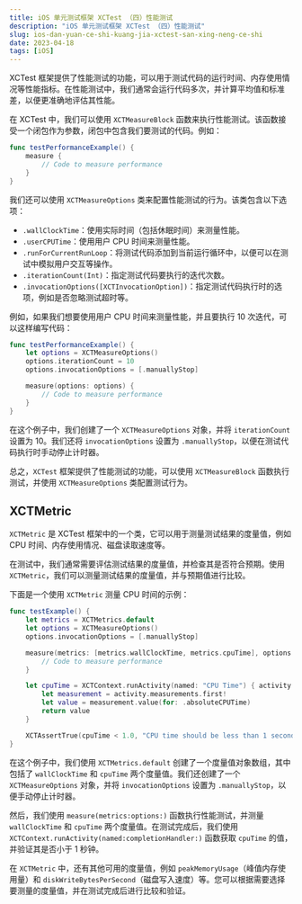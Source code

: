 ```yaml
---
title: iOS 单元测试框架 XCTest （四）性能测试
description: "iOS 单元测试框架 XCTest （四）性能测试"
slug: ios-dan-yuan-ce-shi-kuang-jia-xctest-san-xing-neng-ce-shi
date: 2023-04-18
tags: [iOS]
---
```


XCTest 框架提供了性能测试的功能，可以用于测试代码的运行时间、内存使用情况等性能指标。在性能测试中，我们通常会运行代码多次，并计算平均值和标准差，以便更准确地评估其性能。

在 XCTest 中，我们可以使用 `XCTMeasureBlock` 函数来执行性能测试。该函数接受一个闭包作为参数，闭包中包含我们要测试的代码。例如：

```swift
func testPerformanceExample() {
    measure {
        // Code to measure performance
    }
}
```

<!-- truncate -->

我们还可以使用 `XCTMeasureOptions` 类来配置性能测试的行为。该类包含以下选项：

- `.wallClockTime`：使用实际时间（包括休眠时间）来测量性能。
- `.userCPUTime`：使用用户 CPU 时间来测量性能。
- `.runForCurrentRunLoop`：将测试代码添加到当前运行循环中，以便可以在测试中模拟用户交互等操作。
- `.iterationCount(Int)`：指定测试代码要执行的迭代次数。
- `.invocationOptions([XCTInvocationOption])`：指定测试代码执行时的选项，例如是否忽略测试超时等。

例如，如果我们想要使用用户 CPU 时间来测量性能，并且要执行 10 次迭代，可以这样编写代码：

```swift
func testPerformanceExample() {
    let options = XCTMeasureOptions()
    options.iterationCount = 10
    options.invocationOptions = [.manuallyStop]

    measure(options: options) {
        // Code to measure performance
    }
}
```

在这个例子中，我们创建了一个 `XCTMeasureOptions` 对象，并将 `iterationCount` 设置为 10。我们还将 `invocationOptions` 设置为 `.manuallyStop`，以便在测试代码执行时手动停止计时器。

总之，`XCTest` 框架提供了性能测试的功能，可以使用 `XCTMeasureBlock` 函数执行测试，并使用 `XCTMeasureOptions` 类配置测试行为。

## XCTMetric

`XCTMetric` 是 XCTest 框架中的一个类，它可以用于测量测试结果的度量值，例如 CPU 时间、内存使用情况、磁盘读取速度等。

在测试中，我们通常需要评估测试结果的度量值，并检查其是否符合预期。使用 `XCTMetric`，我们可以测量测试结果的度量值，并与预期值进行比较。

下面是一个使用 `XCTMetric` 测量 CPU 时间的示例：

```swift
func testExample() {
    let metrics = XCTMetrics.default
    let options = XCTMeasureOptions()
    options.invocationOptions = [.manuallyStop]

    measure(metrics: [metrics.wallClockTime, metrics.cpuTime], options: options) {
        // Code to measure performance
    }

    let cpuTime = XCTContext.runActivity(named: "CPU Time") { activity -> Double in
        let measurement = activity.measurements.first!
        let value = measurement.value(for: .absoluteCPUTime)
        return value
    }

    XCTAssertTrue(cpuTime < 1.0, "CPU time should be less than 1 second")
}
```

在这个例子中，我们使用 `XCTMetrics.default` 创建了一个度量值对象数组，其中包括了 `wallClockTime` 和 `cpuTime` 两个度量值。我们还创建了一个 `XCTMeasureOptions` 对象，并将 `invocationOptions` 设置为 `.manuallyStop`，以便手动停止计时器。

然后，我们使用 `measure(metrics:options:)` 函数执行性能测试，并测量 `wallClockTime` 和 `cpuTime` 两个度量值。在测试完成后，我们使用 `XCTContext.runActivity(named:completionHandler:)` 函数获取 `cpuTime` 的值，并验证其是否小于 1 秒钟。

在 `XCTMetric` 中，还有其他可用的度量值，例如 `peakMemoryUsage`（峰值内存使用量）和 `diskWriteBytesPerSecond`（磁盘写入速度）等。您可以根据需要选择要测量的度量值，并在测试完成后进行比较和验证。
